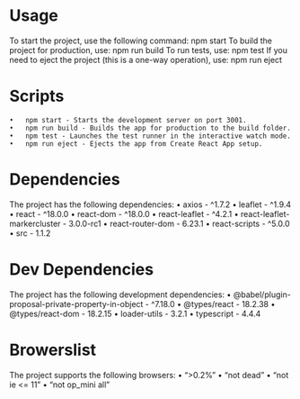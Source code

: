 # Usage
To start the project, use the following command: npm start
To build the project for production, use: npm run build
To run tests, use: npm test
If you need to eject the project (this is a one-way operation), use: npm run eject


# Scripts
	•	npm start - Starts the development server on port 3001.
	•	npm run build - Builds the app for production to the build folder.
	•	npm test - Launches the test runner in the interactive watch mode.
	•	npm run eject - Ejects the app from Create React App setup.


# Dependencies
The project has the following dependencies:
	•	axios - ^1.7.2
	•	leaflet - ^1.9.4
	•	react - ^18.0.0
	•	react-dom - ^18.0.0
	•	react-leaflet - ^4.2.1
	•	react-leaflet-markercluster - 3.0.0-rc1
	•	react-router-dom - 6.23.1
	•	react-scripts - ^5.0.0
	•	src - 1.1.2


# Dev Dependencies
The project has the following development dependencies:
	•	@babel/plugin-proposal-private-property-in-object - ^7.18.0
	•	@types/react - 18.2.38
	•	@types/react-dom - 18.2.15
	•	loader-utils - 3.2.1
	•	typescript - 4.4.4


 # Browerslist
 The project supports the following browsers:
	•	“>0.2%”
	•	“not dead”
	•	“not ie <= 11”
	•	“not op_mini all”
